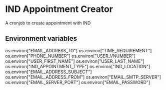 # IND Appointment Creator
A cronjob to create appointment with IND

## Environment variables
os.environ["EMAIL_ADDRESS_TO"] 
os.environ["TIME_REQUIREMENT"] 
os.environ["PHONE_NUMBER"] 
os.environ["USER_VNUMBER"] 
os.environ["USER_FIRST_NAME"]
os.environ["USER_LAST_NAME"] 
os.environ["IND_APPOINTMENT_TYPE"] 
os.environ["IND_LOCATION"]
os.environ["EMAIL_ADDRESS_SUBJECT"] 
os.environ["EMAIL_ADDRESS_FROM"] 
os.environ["EMAIL_SMTP_SERVER"] 
os.environ["EMAIL_SERVER_PORT"] 
os.environ["EMAIL_PASSWORD"]
